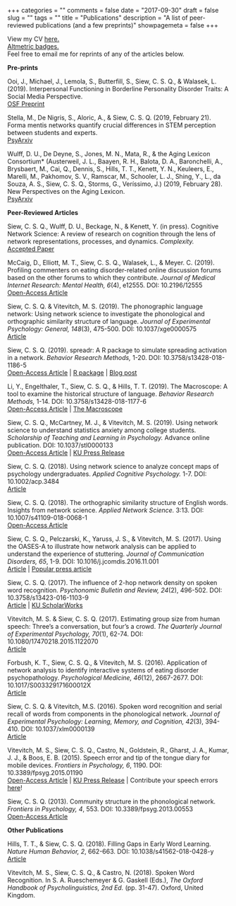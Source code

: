 +++
categories = ""
comments = false
date = "2017-09-30"
draft = false
slug = ""
tags = ""
title = "Publications"
description = "A list of peer-reviewed publications (and a few preprints)"
showpagemeta = false
+++

View my CV [here.](https://www.dropbox.com/s/7bnfn5mqtn5lbju/Siew_CV_6May2019.pdf?dl=0)     
[Altmetric badges.](https://csqsiew.shinyapps.io/altmetric/)       
Feel free to email me for reprints of any of the articles below.    

**Pre-prints**

Ooi, J., Michael, J., Lemola, S., Butterfill, S., Siew, C. S. Q., & Walasek, L. (2019). Interpersonal Functioning in Borderline Personality Disorder Traits: A Social Media Perspective.       
[OSF Preprint](https://osf.io/ve7k3/)       

Stella, M., De Nigris, S., Aloric, A., & Siew, C. S. Q. (2019, February 21). Forma mentis networks quantify crucial differences in STEM perception between students and experts.     
[PsyArxiv](https://doi.org/10.31234/osf.io/7ewn9)      

Wulff, D. U., De Deyne, S., Jones, M. N., Mata, R., & the Aging Lexicon Consortium* (Austerweil, J. L., Baayen, R. H., Balota, D. A., Baronchelli, A., Brysbaert, M., Cai, Q., Dennis, S., Hills, T. T., Kenett, Y. N., Keuleers, E., Marelli, M., Pakhomov, S. V., Ramscar, M., Schooler, L. J., Shing, Y., L., da Souza, A. S., Siew, C. S. Q., Storms, G., Veríssimo, J.) (2019, February 28). New Perspectives on the Aging Lexicon.        
[PsyArxiv](https://psyarxiv.com/envsu/)        

**Peer-Reviewed Articles** 

Siew, C. S. Q., Wulff, D. U., Beckage, N., & Kenett, Y. (in press). Cognitive Network Science: A review of research on cognition through the lens of network representations, processes, and dynamics. *Complexity.*            
[Accepted Paper](https://psyarxiv.com/eu9tr)      

McCaig, D., Elliott, M. T., Siew, C. S. Q., Walasek, L., & Meyer. C. (2019). Profiling commenters on eating disorder-related online discussion forums based on the other forums to which they contribute. *Journal of Medical Internet Research: Mental Health, 6*(4), e12555. DOI: 10.2196\/12555          
[Open-Access Article](https://mental.jmir.org/2019/4/e12555/)     

Siew, C. S. Q. & Vitevitch, M. S. (2019). The phonographic language network: Using network science to investigate the phonological and orthographic similarity structure of language. *Journal of Experimental Psychology: General, 148*(3), 475-500. DOI: 10.1037/xge0000575          
[Article](https://psycnet.apa.org/record/2019-09217-003)     

Siew, C. S. Q. (2019). spreadr: A R package to simulate spreading activation in a network. *Behavior Research Methods,* 1-20. DOI: 10.3758/s13428-018-1186-5              
[Open-Access Article](https://link.springer.com/article/10.3758/s13428-018-1186-5) | [R package](https://cran.r-project.org/web/packages/spreadr/index.html) | [Blog post](https://csqsiew.netlify.com/rcode/spreadr/)       

Li, Y., Engelthaler, T., Siew, C. S. Q., & Hills, T. T. (2019). The Macroscope: A tool to examine the historical structure of language. *Behavior Research Methods,* 1-14. DOI: 10.3758/s13428-018-1177-6                   
[Open-Access Article](https://link.springer.com/article/10.3758/s13428-018-1177-6) | [The Macroscope](http://www.macroscope.tech/)      

Siew, C. S. Q., McCartney, M. J., & Vitevitch, M. S. (2019). Using network science to understand statistics anxiety among college students. *Scholarship of Teaching and Learning in Psychology.* Advance online publication. DOI: 10.1037/stl0000133       
[Open-Access Article](http://psycnet.apa.org/fulltext/2019-01035-001.pdf) | [KU Press Release](http://today.ku.edu/2018/12/21/statistics-anxiety-real-and-new-research-suggests-targeted-ways-handle-it)            

Siew, C. S. Q. (2018). Using network science to analyze concept maps of psychology undergraduates. *Applied Cognitive Psychology.* 1-7. DOI: 10.1002/acp.3484      
[Article](https://onlinelibrary.wiley.com/doi/full/10.1002/acp.3484)

Siew, C. S. Q. (2018). The orthographic similarity structure of English words. Insights from network science. *Applied Network Science.* 3:13. DOI: 10.1007/s41109-018-0068-1                
[Open-Access Article](https://rdcu.be/1TxE)

Siew, C. S. Q., Pelczarski, K., Yaruss, J. S., & Vitevitch, M. S. (2017). Using the OASES-A to illustrate how network analysis can be applied to understand the experience of stuttering. *Journal of Communication Disorders, 65*, 1-9. DOI: 10.1016/j.jcomdis.2016.11.001         
[Article](http://www.sciencedirect.com/science/article/pii/S0021992416301782) | [Popular press article](http://atlasofscience.org/a-network-of-stuttering/)

Siew, C. S. Q. (2017). The influence of 2-hop network density on spoken word recognition. *Psychonomic Bulletin and Review, 24*(2), 496-502. DOI: 10.3758/s13423-016-1103-9      
[Article](https://link.springer.com/article/10.3758%2Fs13423-016-1103-9) | [KU ScholarWorks](https://kuscholarworks.ku.edu/handle/1808/21111)

Vitevitch, M. S. & Siew, C. S. Q. (2017). Estimating group size from human speech: Three’s a conversation, but four’s a crowd. *The Quarterly Journal of Experimental Psychology, 70*(1), 62-74. DOI: 10.1080\/17470218.2015.1122070      
[Article](http://www.tandfonline.com/doi/abs/10.1080/17470218.2015.1122070)

Forbush, K. T., Siew, C. S. Q., & Vitevitch, M. S. (2016). Application of network analysis to identify interactive systems of eating disorder psychopathology. *Psychological Medicine, 46*(12), 2667-2677. DOI: 10.1017/S003329171600012X     
[Article](https://doi.org/10.1017/S003329171600012X)

Siew, C. S. Q. & Vitevitch, M.S. (2016). Spoken word recognition and serial recall of words from components in the phonological network. *Journal of Experimental Psychology: Learning, Memory, and Cognition, 42*(3), 394-410. DOI: 10.1037/xlm0000139      
[Article](http://dx.doi.org/10.1037/xlm0000139)

Vitevitch, M. S., Siew, C. S. Q., Castro, N., Goldstein, R., Gharst, J. A., Kumar, J. J., & Boos, E. B. (2015). Speech error and tip of the tongue diary for mobile devices. *Frontiers in Psychology, 6*, 1190. DOI: 10.3389/fpsyg.2015.01190      
[Open-Access Article](http://journal.frontiersin.org/article/10.3389/fpsyg.2015.01190/abstract) | [KU Press Release](http://today.ku.edu/2015/07/30/web-based-tool-enables-public-track-tip-tongue-states-and-speech-errors) | Contribute your speech errors [here](http://spedi.ku.edu/)!

Siew, C. S. Q. (2013). Community structure in the phonological network. *Frontiers in Psychology, 4*, 553. DOI: 10.3389/fpsyg.2013.00553      
[Open-Access Article](http://journal.frontiersin.org/Journal/10.3389/fpsyg.2013.00553/abstract)

**Other Publications** 

Hills, T. T., & Siew, C. S. Q. (2018). Filling Gaps in Early Word Learning. *Nature Human Behavior, 2*, 662-663. DOI: 10.1038/s41562-018-0428-y         
[Article](https://www.nature.com/articles/s41562-018-0428-y)  

Vitevitch, M. S., Siew, C. S. Q., & Castro, N. (2018). Spoken Word Recognition. In S. A. Rueschemeyer & G. Gaskell (Eds.), *The Oxford Handbook of Psycholinguistics, 2nd Ed.* (pp. 31-47). Oxford, United Kingdom.

